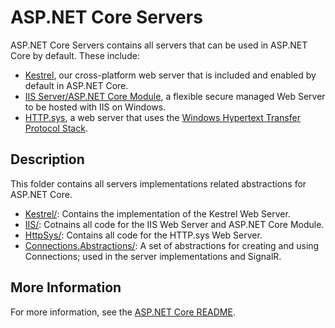 # ASP.NET Core Servers

ASP.NET Core Servers contains all servers that can be used in ASP.NET Core by default. These include:

- [Kestrel](https://learn.microsoft.com/aspnet/core/fundamentals/servers/kestrel), our cross-platform web server that is included and enabled by default in ASP.NET Core.
- [IIS Server/ASP.NET Core Module](https://learn.microsoft.com/aspnet/core/host-and-deploy/iis/), a flexible secure managed Web Server to be hosted with IIS on Windows.
- [HTTP.sys](https://learn.microsoft.com/aspnet/core/fundamentals/servers/httpsys), a web server that uses the [Windows Hypertext Transfer Protocol Stack](https://learn.microsoft.com/iis/get-started/introduction-to-iis/introduction-to-iis-architecture#hypertext-transfer-protocol-stack-httpsys).

## Description

This folder contains all servers implementations related abstractions for ASP.NET Core.

- [Kestrel/](Kestrel/): Contains the implementation of the Kestrel Web Server.
- [IIS/](IIS/): Cotnains all code for the IIS Web Server and ASP.NET Core Module.
- [HttpSys/](HttpSys/): Contains all code for the HTTP.sys Web Server.
- [Connections.Abstractions/](Connections.Abstractions/): A set of abstractions for creating and using Connections; used in the server implementations and SignalR.

## More Information

For more information, see the [ASP.NET Core README](../../README.md).
